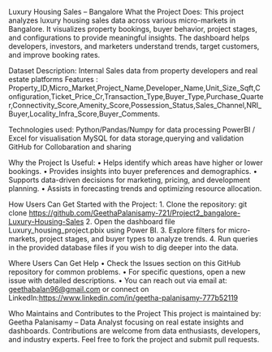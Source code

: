 Luxury Housing Sales – Bangalore
What the Project Does:
This project analyzes luxury housing sales data across various micro-markets in Bangalore. It visualizes property bookings, buyer behavior, project stages, and configurations to provide meaningful insights. The dashboard helps developers, investors, and marketers understand trends, target customers, and improve booking rates.

Dataset Description:
Internal Sales data from property developers and real estate platforms
Features : Property_ID,Micro_Market,Project_Name,Developer_Name,Unit_Size_Sqft,Configuration,Ticket_Price_Cr,Transaction_Type,Buyer_Type,Purchase_Quarter,Connectivity_Score,Amenity_Score,Possession_Status,Sales_Channel,NRI_Buyer,Locality_Infra_Score,Buyer_Comments.

Technologies used:
Python/Pandas/Numpy for data processing
PowerBI / Excel for visualisation
MySQL for data storage,querying and validation
GitHub for Collobaration and sharing

Why the Project Is Useful:
	• Helps identify which areas have higher or lower bookings.
	• Provides insights into buyer preferences and demographics.
	• Supports data-driven decisions for marketing, pricing, and development planning.
	• Assists in forecasting trends and optimizing resource allocation.

How Users Can Get Started with the Project:
	1. Clone the repository:
     git clone https://github.com/GeethaPalanisamy-721/Project2_bangalore-Luxury-Housing-Sales
	2. Open the dashboard file Luxury_housing_project.pbix using Power BI.
	3. Explore filters for micro-markets, project stages, and buyer types to analyze trends.
	4. Run queries in the provided database files if you wish to dig deeper into the data.

Where Users Can Get Help
	• Check the Issues section on this GitHub repository for common problems.
	• For specific questions, open a new issue with detailed descriptions.
	• You can reach out via email at: geethabalan96@gmail.com or connect on LinkedIn:https://www.linkedin.com/in/geetha-palanisamy-777b52119

Who Maintains and Contributes to the Project
This project is maintained by:
Geetha Palanisamy – Data Analyst focusing on real estate insights and dashboards.
Contributions are welcome from data enthusiasts, developers, and industry experts. Feel free to fork the project and submit pull requests.
